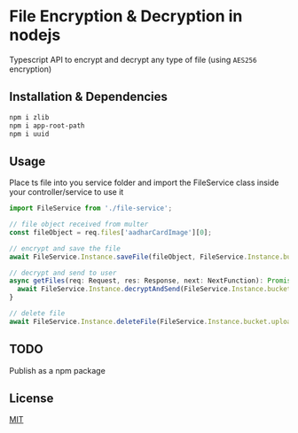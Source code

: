 # File Encryption & Decryption in nodejs
Typescript API to encrypt and decrypt any type of file (using `AES256` encryption)

## Installation & Dependencies

```sh
npm i zlib
npm i app-root-path
npm i uuid
```

## Usage
Place ts file into you service folder and import the FileService class inside your controller/service to use it

```javascript
import FileService from './file-service';

// file object received from multer
const fileObject = req.files['aadharCardImage'][0];

// encrypt and save the file
await FileService.Instance.saveFile(fileObject, FileService.Instance.bucket.uploads, 'image', 'invalid aadhar card image')

// decrypt and send to user
async getFiles(req: Request, res: Response, next: NextFunction): Promise<void> {
  await FileService.Instance.decryptAndSend(FileService.Instance.bucket.uploads, 'filename.png', res)
}

// delete file
await FileService.Instance.deleteFile(FileService.Instance.bucket.uploads, 'filename.png')

```

## TODO
Publish as a npm package

## License

[MIT](LICENSE)
